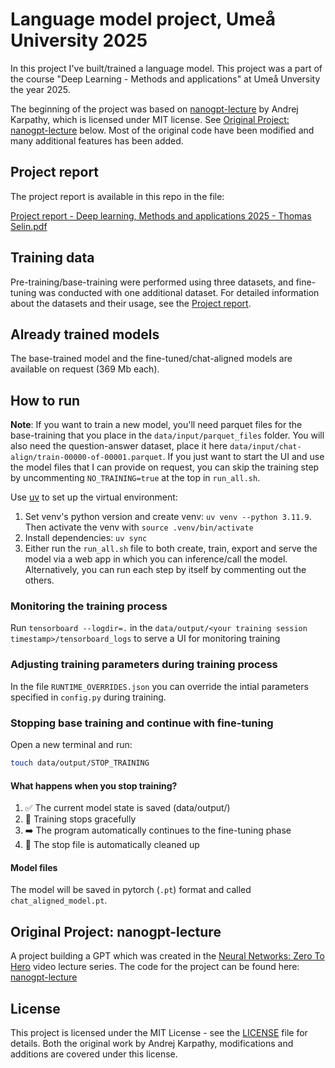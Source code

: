 # Language model project, Umeå University 2025


In this project I've built/trained a language model. This project was a part of the course "Deep Learning - Methods and applications" at Umeå Unversity the year 2025.

The beginning of the project was based on [nanogpt-lecture](https://github.com/karpathy/ng-video-lecture) by Andrej Karpathy, which is licensed under MIT license. See [Original Project: nanogpt-lecture](#original-project-nanogpt-lecture) below. Most of the original code have been modified and many additional features has been added.

## Project report

The project report is available in this repo in the file:

[Project report - Deep learning, Methods and applications 2025 - Thomas Selin.pdf](./Project%20report%20-%20Deep%20learning%2C%20Methods%20and%20applications%202025%20-%20Thomas%20Selin.pdf)

## Training data

Pre-training/base-training were performed using three datasets, and fine-tuning was conducted with one additional dataset. For detailed information about the datasets and their usage, see the [Project report](#project-report).

## Already trained models

The base-trained model and the fine-tuned/chat-aligned models are available on request (369 Mb each).

## How to run

**Note**: If you want to train a new model, you'll need parquet files for the base-training that you place in the `data/input/parquet_files` folder. You will also need the question-answer dataset, place it here `data/input/chat-align/train-00000-of-00001.parquet`. If you just want to start the UI and use the model files that I can provide on request, you can skip the training step by uncommenting `NO_TRAINING=true` at the top in `run_all.sh`.

Use [uv](https://github.com/astral-sh/uv) to set up the virtual environment:

1. Set venv's python version and create venv: `uv venv --python 3.11.9`. Then activate the venv with `source .venv/bin/activate`
2. Install dependencies: `uv sync`
3. Either run the `run_all.sh` file to both create, train, export and serve the model via a web app in which you can inference/call the model. Alternatively, you can run each step by itself by commenting out the others.

### Monitoring the training process

Run `tensorboard --logdir=.` in the `data/output/<your training session timestamp>/tensorboard_logs` to serve a UI for monitoring training

### Adjusting training parameters during training process

In the file `RUNTIME_OVERRIDES.json` you can override the intial parameters specified in `config.py` during training.

### Stopping base training and continue with fine-tuning

Open a new terminal and run:
```bash
touch data/output/STOP_TRAINING
```

#### What happens when you stop training?

1. ✅ The current model state is saved (data/output/)
2. 🔄 Training stops gracefully 
3. ➡️ The program automatically continues to the fine-tuning phase
4. 🧹 The stop file is automatically cleaned up

#### Model files

The model will be saved in pytorch (`.pt`) format and called `chat_aligned_model.pt`.

## Original Project: nanogpt-lecture
A project building a GPT which was created in the [Neural Networks: Zero To Hero](https://karpathy.ai/zero-to-hero.html) video lecture series. The code for the project can be found here: [nanogpt-lecture](https://github.com/karpathy/ng-video-lecture) 


## License

This project is licensed under the MIT License - see the [LICENSE](LICENSE) file for details.
Both the original work by Andrej Karpathy, modifications and additions are covered under this license.
